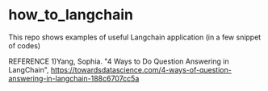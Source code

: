 # how_to_langchain

This repo shows examples of useful Langchain application (in a few snippet of codes)


REFERENCE
1)Yang, Sophia. "4 Ways to Do Question Answering in LangChain", https://towardsdatascience.com/4-ways-of-question-answering-in-langchain-188c6707cc5a
